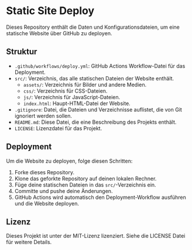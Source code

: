 # Static Site Deploy

Dieses Repository enthält die Daten und Konfigurationsdateien, um eine statische Website über GitHub zu deployen.

## Struktur

- `.github/workflows/deploy.yml`: GitHub Actions Workflow-Datei für das Deployment.
- `src/`: Verzeichnis, das alle statischen Dateien der Website enthält.
  - `assets/`: Verzeichnis für Bilder und andere Medien.
  - `css/`: Verzeichnis für CSS-Dateien.
  - `js/`: Verzeichnis für JavaScript-Dateien.
  - `index.html`: Haupt-HTML-Datei der Website.
- `.gitignore`: Datei, die Dateien und Verzeichnisse auflistet, die von Git ignoriert werden sollen.
- `README.md`: Diese Datei, die eine Beschreibung des Projekts enthält.
- `LICENSE`: Lizenzdatei für das Projekt.

## Deployment

Um die Website zu deployen, folge diesen Schritten:

1. Forke dieses Repository.
2. Klone das geforkte Repository auf deinen lokalen Rechner.
3. Füge deine statischen Dateien in das `src/`-Verzeichnis ein.
4. Committe und pushe deine Änderungen.
5. GitHub Actions wird automatisch den Deployment-Workflow ausführen und die Website deployen.

## Lizenz

Dieses Projekt ist unter der MIT-Lizenz lizenziert. Siehe die LICENSE Datei für weitere Details.
